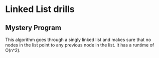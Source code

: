# Linked List drills

## Mystery Program

This algorithm goes through a singly linked list and makes sure that no nodes in the list point to any previous node in the list. It has a runtime of O(n^2).